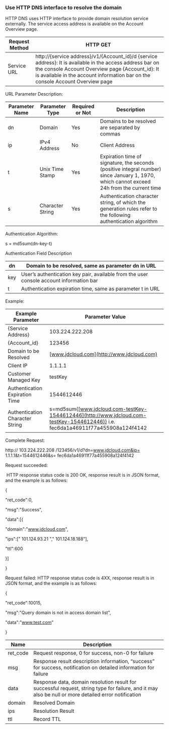 ### Use HTTP DNS interface to resolve the domain

HTTP DNS uses HTTP interface to provide domain resolution service externally. The service access address is available on the Account Overview page.

| Request Method | HTTP GET                                                     |
| -------- | ------------------------------------------------------------ |
| Service URL  | http://{service address}/v1/{Account_id}/d   {service address}: It is available in the access address bar on the console Account Overview page   {Account_id}: It is available in the account information bar on the console Account Overview page |

URL Parameter Description:

| Parameter Name | Parameter Type   | Required or Not | Description                                                         |
| -------- | ---------- | -------- | ------------------------------------------------------------ |
| dn       | Domain       | Yes       | Domains to be resolved are separated by commas                           |
| ip       | IPv4 Address   | No       | Client Address                                                   |
| t        | Unix Time Stamp | Yes       | Expiration time of signature, the seconds (positive integral number) since January 1, 1970, which cannot exceed 24h from the current time |
| s        | Character String     | Yes       | Authentication character string, of which the generation rules refer to the following authentication algorithm                         |

 

Authentication Algorithm:

s = md5sum(dn-key-t)

Authentication Field Description

| dn   | Domain to be resolved, same as parameter dn in URL    |
| ---- | ---------------------------------------- |
| key  | User’s authentication key pair, available from the user console account information bar |
| t    | Authentication expiration time, same as parameter t in URL         |

 

Example:

| Example Parameter     | Parameter Value                                                       |
| ------------ | ------------------------------------------------------------ |
| {Service Address}   | 103.224.222.208                                              |
| {Account_id} | 123456                                                       |
| Domain to be Resolved   | [www.jdcloud.com](http://www.jdcloud.com)                    |
| Client IP     | 1.1.1.1                                                      |
| Customer Managed Key     | testKey                                                      |
| Authentication Expiration Time | 1544612446                                                   |
| Authentication Character String   | s=md5sum([www.jdcloud.com-testKey-1544612446](http://www.jdcloud.com-testKey-1544612446))   i.e. fec6da1a46911f77a455908a124f4142 |

Complete Request:

http:// 103.224.222.208 /123456/v1/d?dn=www.jdcloud.com&ip= 1.1.1.1&t=1544612446&s= fec6da1a46911f77a455908a124f4142

 

Request succeeded:

​         HTTP response status code is 200 OK, response result is in JSON format, and the example is as follows:

{

"ret_code":0,

"msg":"Success",

"data":[{

"domain":"www.jdcloud.com",

"ips":[" 101.124.93.21 "," 101.124.18.188"],

"ttl":600

}]

}

Request failed: HTTP response status code is 4XX, response result is in JSON format, and the example is as follows:

{

"ret_code":10015,

"msg":"Query domain is not in access domain list",

"data":"www.test.com"

}

 

| Name     | Description                                                         |
| -------- | ------------------------------------------------------------ |
| ret_code | Request response, 0 for success, non-0 for failure                                   |
| msg      | Response result description information, “success” for success, notification on detailed information for failure           |
| data     | Response data, domain resolution result for successful request, string type for failure, and it may also be null or more detailed error notification |
| domain   | Resolved Domain                                                     |
| ips      | Resolution Result                                                     |
| ttl      | Record TTL                                                      |